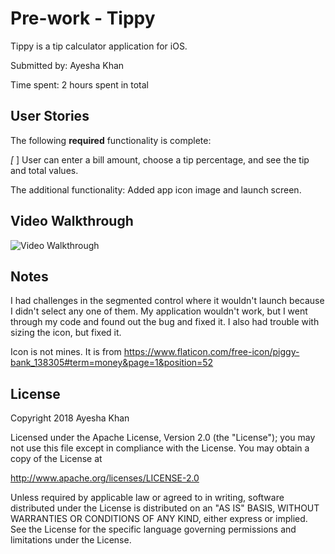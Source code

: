 # Pre-work - Tippy

Tippy is a tip calculator application for iOS.

Submitted by: Ayesha Khan

Time spent: 2 hours spent in total

## User Stories

The following **required** functionality is complete:

*[* ] User can enter a bill amount, choose a tip percentage, and see the tip and total values.

The additional functionality:
Added app icon image and launch screen. 


## Video Walkthrough 

<img src='https://media.giphy.com/media/2siao45zyZVPoZhr1C/giphy.gif' title='Video Walkthrough' width='' alt='Video Walkthrough' />

## Notes

I had challenges in the segmented control where it wouldn't launch because I didn't select any one of them. My application wouldn't work, but I went through my code and found out the bug and fixed it. I also had trouble with sizing the icon, but fixed it.

Icon is not mines. It is from https://www.flaticon.com/free-icon/piggy-bank_138305#term=money&page=1&position=52

## License

Copyright 2018 Ayesha Khan

Licensed under the Apache License, Version 2.0 (the "License");
you may not use this file except in compliance with the License.
You may obtain a copy of the License at

http://www.apache.org/licenses/LICENSE-2.0

Unless required by applicable law or agreed to in writing, software
distributed under the License is distributed on an "AS IS" BASIS,
WITHOUT WARRANTIES OR CONDITIONS OF ANY KIND, either express or implied.
See the License for the specific language governing permissions and
limitations under the License.
